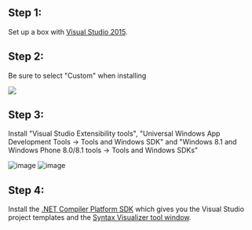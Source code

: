 ## Step 1:
Set up a box with [Visual Studio 2015](https://www.visualstudio.com/en-us/downloads/visual-studio-2015-downloads-vs.aspx).

## Step 2:
Be sure to select "Custom" when installing 

![](http://i.imgur.com/YINeLkG.png)

## Step 3:
Install "Visual Studio Extensibility tools", "Universal Windows App Development Tools -> Tools and Windows SDK" and "Windows 8.1 and Windows Phone 8.0/8.1 tools -> Tools and Windows SDKs"

![image](https://cloud.githubusercontent.com/assets/1103906/8912333/fb30794e-3446-11e5-88f0-eaff86eeb9e0.png)
![image](https://cloud.githubusercontent.com/assets/1103906/8912307/da193aa2-3446-11e5-934a-e89e21696fb1.png)

## Step 4:
Install the [.NET Compiler Platform SDK](https://visualstudiogallery.msdn.microsoft.com/2ddb7240-5249-4c8c-969e-5d05823bcb89) which gives you the Visual Studio project templates and the [Syntax Visualizer tool window](https://github.com/dotnet/roslyn/wiki/Syntax%20Visualizer).
